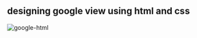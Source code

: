 ## designing google view using html and css


![google-html](https://github.com/KadirErbas/100-Days-Python-Bootcamp/assets/93327468/a2e2c80c-2cf9-4e0d-b892-37fbab8338ce)
